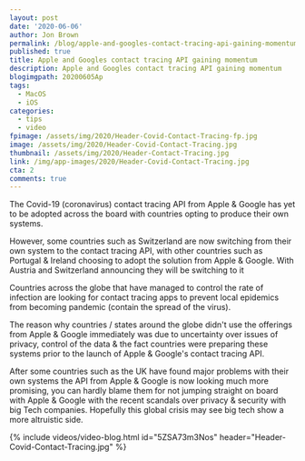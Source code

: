 ```yaml
---
layout: post
date: '2020-06-06'
author: Jon Brown
permalink: /blog/apple-and-googles-contact-tracing-api-gaining-momentum/
published: true
title: Apple and Googles contact tracing API gaining momentum
description: Apple and Googles contact tracing API gaining momentum
blogimgpath: 20200605Ap
tags:
  - MacOS
  - iOS
categories:
  - tips
  - video
fpimage: /assets/img/2020/Header-Covid-Contact-Tracing-fp.jpg
image: /assets/img/2020/Header-Covid-Contact-Tracing.jpg
thumbnail: /assets/img/2020/Header-Contact-Tracing.jpg
link: /img/app-images/2020/Header-Covid-Contact-Tracing.jpg
cta: 2
comments: true
---
```

The Covid-19 (coronavirus) contact tracing API from Apple & Google has
yet to be adopted across the board with countries opting to produce
their own systems.


However, some countries such as Switzerland are now switching from
their own system to the contact tracing API, with other countries such
as Portugal & Ireland choosing to adopt the solution from Apple &
Google. With Austria and Switzerland announcing they will be switching
to it


Countries across the globe that have managed to control the rate of
infection are looking for contact tracing apps to prevent local
epidemics from becoming pandemic (contain the spread of the
virus).


The reason why countries / states around the globe didn't use the
offerings from Apple & Google immediately was due to uncertainty over
issues of privacy, control of the data & the fact countries were
preparing these systems prior to the launch of Apple & Google's contact
tracing API.


After some countries such as the UK have found major problems with
their own systems the API from Apple & Google is now looking much more
promising, you can hardly blame them for not jumping straight on board
with Apple & Google with the recent scandals over privacy & security
with big Tech companies. Hopefully this global crisis may see big tech
show a more altruistic side.

{% include videos/video-blog.html id="5ZSA73m3Nos" header="Header-Covid-Contact-Tracing.jpg" %}